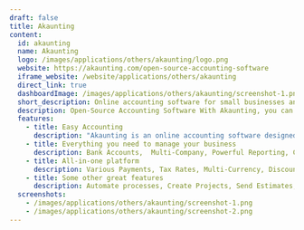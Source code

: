 ```yaml
---
draft: false
title: Akaunting
content:
  id: akaunting
  name: Akaunting
  logo: /images/applications/others/akaunting/logo.png
  website: https://akaunting.com/open-source-accounting-software
  iframe_website: /website/applications/others/akaunting
  direct_link: true
  dashboardImage: /images/applications/others/akaunting/screenshot-1.png
  short_description: Online accounting software for small businesses and freelancers. Send invoices and track expenses on the cloud.
  description: Open-Source Accounting Software With Akaunting, you can send unlimited invoices, create bills, add employees and accountants, auto-schedule bills/invoices, and track your expenses, all for free.
  features:
    - title: Easy Accounting
      description: "Akaunting is an online accounting software designed for small businesses to manage their finances and stay on top of their cash flow. Invoicing, accepting online payments, and keeping track of expenses couldn't be simpler."
    - title: Everything you need to manage your business
      description: Bank Accounts,  Multi-Company, Powerful Reporting, Client Portal, Recur Everything, and Customer Summary.
    - title: All-in-one platform
      description: Various Payments, Tax Rates, Multi-Currency, Discounts, Unlimited Attachments, Transaction Categories, Bulk Actions, and Dashboards & Widgets.
    - title: Some other great features
      description: Automate processes, Create Projects, Send Estimates, Optimize cost management,  Manage Inventory, Add Team Members, Customer Management, Billable Expenses, Deposits & Transfers, Easy Invoicing and many more.
  screenshots:
    - /images/applications/others/akaunting/screenshot-1.png
    - /images/applications/others/akaunting/screenshot-2.png
---
```

